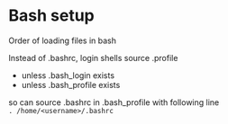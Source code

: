 # Bash setup

Order of loading files in bash

Instead of .bashrc, login shells source .profile  
- unless .bash_login exists  
- unless .bash_profile exists

so can source .bashrc in .bash_profile with following line  
`. /home/<username>/.bashrc`
  
